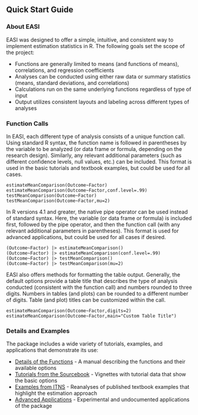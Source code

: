 
## Quick Start Guide

### About EASI

EASI was designed to offer a simple, intuitive, and consistent way to implement estimation statistics in R. The following goals set the scope of the project:

- Functions are generally limited to means (and functions of means), correlations, and regression coefficients
- Analyses can be conducted using either raw data or summary statistics (means, standard deviations, and correlations)
- Calculations run on the same underlying functions regardless of type of input
- Output utilizes consistent layouts and labeling across different types of analyses

### Function Calls

In EASI, each different type of analysis consists of a unique function call. Using standard R syntax, the function name is followed in parentheses by the variable to be analyzed (or data frame or formula, depending on the research design). Similarly, any relevant additional parameters (such as different confidence levels, null values, etc.) can be included. This format is used in the basic tutorials and textbook examples, but could be used for all cases.

```
estimateMeanComparison(Outcome~Factor)
estimateMeanComparison(Outcome~Factor,conf.level=.99)
testMeanComparison(Outcome~Factor)
testMeanComparison(Outcome~Factor,mu=2)
```

In R versions 4.1 and greater, the native pipe operator can be used instead of standard syntax. Here, the variable (or data frame or formula) is included first, followed by the pipe operator, and then the function call (with any relevant additional parameters in parentheses). This format is used for advanced applications, but could be used for all cases if desired.

```
(Outcome~Factor) |> estimateMeanComparison()
(Outcome~Factor) |> estimateMeanComparison(conf.level=.99)
(Outcome~Factor) |> testMeanComparison()
(Outcome~Factor) |> testMeanComparison(mu=2)
```

EASI also offers methods for formatting the table output. Generally, the default options provide a table title that describes the type of analysis conducted (consistent with the function call) and numbers rounded to three digits.  Numbers in tables (and plots) can be rounded to a different number of digits. Table (and plot) titles can be customized within the call.

```
estimateMeanComparison(Outcome~Factor,digits=2)
estimateMeanComparison(Outcome~Factor,main="Custom Table Title")
```

### Details and Examples

The package includes a wide variety of tutorials, examples, and applications that demonstrate its use:

- [Details of the Functions](./functions) - A manual describing the functions and their available options
- [Tutorials from the Sourcebook](./tutorials) - Vignettes with tutorial data that show the basic options 
- [Examples from ITNS](./examples) - Reanalyses of published textbook examples that highlight the estimation approach 
- [Advanced Applications](./advanced) - Experimental and undocumented applications of the package
